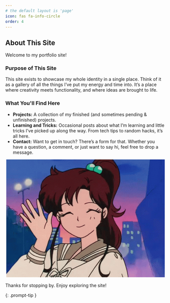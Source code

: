 ```yaml
---
# the default layout is 'page'
icon: fas fa-info-circle
order: 4
---
```


## About This Site

Welcome to my portfolio site!

### Purpose of This Site

This site exists to showcase my whole identity in a single place. Think of it as a gallery of all the things I’ve put my energy and time into. It’s a place where creativity meets functionality, and where ideas are brought to life.

### What You'll Find Here

- **Projects:** A collection of my finished (and sometimes pending & unfinished) projects.
- **Learning and Tricks:** Occasional posts about what I’m learning and little tricks I’ve picked up along the way. From tech tips to random hacks, it’s all here.
- **Contact:** Want to get in touch? There’s a form for that. Whether you have a question, a comment, or just want to say hi, feel free to drop a message.

<center>
  <img alt="wave gif" src="/assets/img/hi-wave.gif" />
</center>

Thanks for stopping by. Enjoy exploring the site!


{: .prompt-tip }
